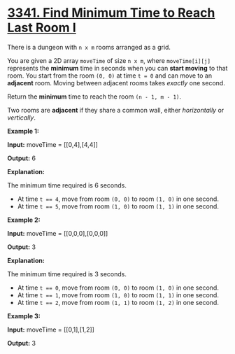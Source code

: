# [3341. Find Minimum Time to Reach Last Room I](https://leetcode.com/problems/find-minimum-time-to-reach-last-room-i/)
There is a dungeon with  `n x m`  rooms arranged as a grid.

You are given a 2D array  `moveTime`  of size  `n x m`, where  `moveTime[i][j]`  represents the  **minimum**  time in seconds when you can  **start moving**  to that room. You start from the room  `(0, 0)`  at time  `t = 0`  and can move to an  **adjacent**  room. Moving between adjacent rooms takes  _exactly_  one second.

Return the  **minimum**  time to reach the room  `(n - 1, m - 1)`.

Two rooms are  **adjacent**  if they share a common wall, either  _horizontally_  or  _vertically_.

**Example 1:**

**Input:**  moveTime = [[0,4],[4,4]]

**Output:**  6

**Explanation:**

The minimum time required is 6 seconds.

-   At time  `t == 4`, move from room  `(0, 0)`  to room  `(1, 0)`  in one second.
-   At time  `t == 5`, move from room  `(1, 0)`  to room  `(1, 1)`  in one second.

**Example 2:**

**Input:**  moveTime = [[0,0,0],[0,0,0]]

**Output:**  3

**Explanation:**

The minimum time required is 3 seconds.

-   At time  `t == 0`, move from room  `(0, 0)`  to room  `(1, 0)`  in one second.
-   At time  `t == 1`, move from room  `(1, 0)`  to room  `(1, 1)`  in one second.
-   At time  `t == 2`, move from room  `(1, 1)`  to room  `(1, 2)`  in one second.

**Example 3:**

**Input:**  moveTime = [[0,1],[1,2]]

**Output:**  3
